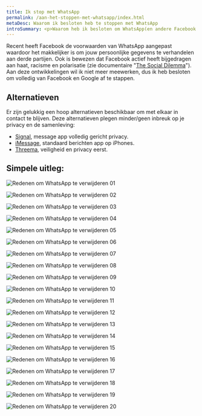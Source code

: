 ```yaml
---
title: Ik stop met WhatsApp
permalink: /aan-het-stoppen-met-whatsapp/index.html
metaDesc: Waarom ik besloten heb te stoppen met WhatsApp
introSummary: <p>Waarom heb ik besloten om WhatsApp(en andere Facebook & Google diensten) te verwijderen?</p>
---
```


<style>
  .o-content img {
    border: 5px solid var(--color-stroke);
    grid-column: main;
  }
</style>

Recent heeft Facebook de voorwaarden van WhatsApp aangepast waardoor het makkelijker is om jouw persoonlijke gegevens te verhandelen aan derde partijen. Ook is bewezen dat Facebook actief heeft bijgedragen aan haat, racisme en polarisatie (zie documentaire "[The Social Dilemma](https://www.imdb.com/title/tt11464826)"). Aan deze ontwikkelingen wil ik niet meer meewerken, dus ik heb besloten om volledig van Facebook en Google af te stappen.

## Alternatieven
Er zijn gelukkig een hoop alternatieven beschikbaar om met elkaar in contact te blijven. Deze alternatieven plegen minder/geen inbreuk op je privacy en de samenleving:

* [Signal](https://signal.org/install), message app volledig gericht privacy.
* [iMessage](https://support.apple.com/explore/messages), standaard berichten app op iPhones.
* [Threema](https://threema.ch/en/), veiligheid en privacy eerst.

## Simpele uitleg:

![Redenen om WhatsApp te verwijderen 01](/images/articles/whatsapp/nl/01.png)

![Redenen om WhatsApp te verwijderen 02](/images/articles/whatsapp/nl/02.png)

![Redenen om WhatsApp te verwijderen 03](/images/articles/whatsapp/nl/03.png)

![Redenen om WhatsApp te verwijderen 04](/images/articles/whatsapp/nl/04.png)

![Redenen om WhatsApp te verwijderen 05](/images/articles/whatsapp/nl/05.png)

![Redenen om WhatsApp te verwijderen 06](/images/articles/whatsapp/nl/06.png)

![Redenen om WhatsApp te verwijderen 07](/images/articles/whatsapp/nl/07.png)

![Redenen om WhatsApp te verwijderen 08](/images/articles/whatsapp/nl/08.png)

![Redenen om WhatsApp te verwijderen 09](/images/articles/whatsapp/nl/09.png)

![Redenen om WhatsApp te verwijderen 10](/images/articles/whatsapp/nl/10.png)

![Redenen om WhatsApp te verwijderen 11](/images/articles/whatsapp/nl/11.png)

![Redenen om WhatsApp te verwijderen 12](/images/articles/whatsapp/nl/12.png)

![Redenen om WhatsApp te verwijderen 13](/images/articles/whatsapp/nl/13.png)

![Redenen om WhatsApp te verwijderen 14](/images/articles/whatsapp/nl/14.png)

![Redenen om WhatsApp te verwijderen 15](/images/articles/whatsapp/nl/15.png)

![Redenen om WhatsApp te verwijderen 16](/images/articles/whatsapp/nl/16.png)

![Redenen om WhatsApp te verwijderen 17](/images/articles/whatsapp/nl/17.png)

![Redenen om WhatsApp te verwijderen 18](/images/articles/whatsapp/nl/18.png)

![Redenen om WhatsApp te verwijderen 19](/images/articles/whatsapp/nl/19.png)

![Redenen om WhatsApp te verwijderen 20](/images/articles/whatsapp/nl/20.png)
